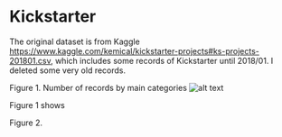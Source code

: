 # Kickstarter
The original dataset is from Kaggle https://www.kaggle.com/kemical/kickstarter-projects#ks-projects-201801.csv, which includes some records of Kickstarter until 2018/01. I deleted some very old records.

Figure 1. Number of records by main categories
![alt text](https://github.com/ljx821/Kickstarter/blob/master/1.png)

Figure 1 shows 


Figure 2.
